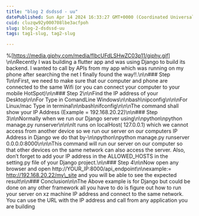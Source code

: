 ```yaml
---
title: "blog 2 dsdssd - uu"
datePublished: Sun Apr 14 2024 16:33:27 GMT+0000 (Coordinated Universal Time)
cuid: cluzqw92y000708lbe3acfpoh
slug: blog-2-dsdssd-uu
tags: tag1-slug, tag2-slug

---
```


%[https://media.giphy.com/media/flbcUFdLSHwZC03p11/giphy.gif] \n\nRecently I was building a flutter app and was using Django to build its backend. I wanted to call by APIs from my app which was running on my phone after searching the net I finally found the way!!.\n\n### Step 1\n\nFirst, we need to make sure that our computer and phone are connected to the same Wifi (or you can connect your computer to your mobile HotSpot)\n\n### Step 2\n\nFind the IP address of your Desktop\n\nFor Type in ComandLine Windows\n\nbash\nipconfig\n\n\nFor Linux/mac Type in terminal\n\nbash\nifconfig\n\n\nThe command shall show your IP Address (Example = 192.168.20.22)\n\n### Step 3\n\nNormally when we run our Django server using\n\npython\npython manage.py runserver\n\n\nIt runs on localHost( 127.0.0.1) which we cannot access from another device so we run our server on our computers IP Address in Django we do that by-\n\npython\npython manage.py runserver 0.0.0.0:8000\n\n\nThis command will run our server on our computer so that other devices on the same network can also access the server. Also, don’t forget to add your IP address in the ALLOWED\_HOSTS in the setting.py file of your Django project.\n\n### Step 4\n\nNow open any browser and open http://YOUR\_IP:8000/api\_endpoint\n\nexample:= http://192.168.20.22/my\_site and you will be able to see the expected result\n\n### Conclusion\n\nThe Above example is for Django but could be done on any other framework all you have to do is figure out how to run your server on xz machine IP address and connect to the same network. You can use the URL with the IP address and call from any application you are building